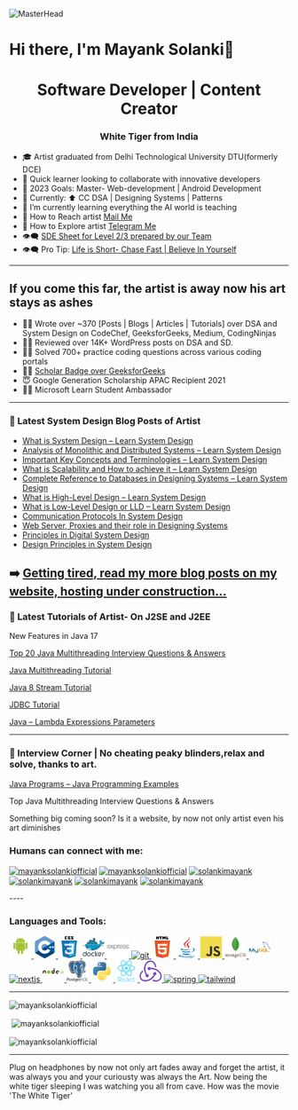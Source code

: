 ![MasterHead](https://1.bp.blogspot.com/-7A4WynwLsMw/XbBpCXG8fHI/AAAAAAAAMt4/uOa1bpLskYgrwGbllhSu2SDj_Mig8SXJQCLcBGAsYHQ/s1600/2000_600px.gif)

# Hi there, I'm Mayank Solanki👋 
<!--
- 🩸 [mayanksolanki.me](https://www.http//mayanksolanki.me/)
- 🩸 [Daily Dose Of Happiness](https://drive.google.com/drive/folders/1a7GGriaQY5h1vnhclP45Z3N5V8fbK5M)  
-->

<h1 align="center">Software Developer | Content Creator</h1>
<h3 align="center">White Tiger from India</h3>

<!--
<img src="https://media.licdn.com/dms/image/C4E03AQFx61IWCc7oIA/profile-displayphoto-shrink_400_400/0/1605033706381?e=1695859200&v=beta&t=M8w8Z3djtvIT4kP-K7o7zDcBZ-aRUnlN4MF1vKkooS4" align="right" alt="Profile" width="250" />
<p align="left"> <img src="https://komarev.com/ghpvc/?username=mayanksolankiofficial&label=Profile%20views&color=0e75b6&style=flat" alt="mayanksolankiofficial"/></p>
<p align="left"> <a href="https://github.com/ryo-ma/github-profile-trophy"><img src="https://github-profile-trophy.vercel.app/?username=mayanksolankiofficial"alt="mayanksolankiofficial"/></a></p>
!-->

<!--Intro Bio-->
- 🎓 Artist graduated from Delhi Technological University DTU(formerly DCE) 
- 👯 Quick learner looking to collaborate with innovative developers
- 🥅 2023 Goals: Master- Web-development | Android Development
- 🦧 Currently: ⬆️ CC DSA | Designing Systems | Patterns 
- 🌱 I’m currently learning everything the AI world is teaching
- 📩 How to Reach artist <a href = "https://mail.google.com/mail/u/0/?tab=rm&ogbl#inbox?compose=new">Mail Me</a>
- 📲 How to Explore artist <a href = "https://linktr.ee/mayanksolankiofficial">Telegram Me</a>
- 👁️‍🗨️ <a href = "https://leetcoderip.netlify.app/">SDE Sheet for Level 2/3 prepared by our Team</a>
- 👁️‍🗨️ Pro Tip:  <a href = "https://drive.google.com/file/d/1q9cbRqQHcgNCq8XIEtT0oP8W_uCE8t-D/view?usp=sharing">Life is Short- Chase Fast | Believe In Yourself</a> 
---
If you come this far, the artist is away now his art stays as ashes 
---
- 👨‍💻 Wrote over ~370 [Posts | Blogs | Articles | Tutorials] over DSA and System Design on CodeChef, GeeksforGeeks, Medium, CodingNinjas
- 👨‍💻 Reviewed over 14K+ WordPress posts on DSA and SD.
- 👨‍💻 Solved 700+ practice coding questions across various coding portals
- 👨‍💻 <a href = "https://media.geeksforgeeks.org/authuser-badges/445edc09b283f76cf0aa580c8edc0658b429577649a10a38016496f2fdc0c1cb.png">Scholar Badge over GeeksforGeeks</a>
- 😇 Google Generation Scholarship APAC Recipient 2021
- 👨‍💻 Microsoft Learn Student Ambassador
---

### 📕 Latest System Design Blog Posts of Artist 

<!-- BLOG-POST-LIST:START -->
- [What is System Design – Learn System Design](https://www.geeksforgeeks.org/what-is-system-design-learn-system-design/)
- [Analysis of Monolithic and Distributed Systems – Learn System Design](https://www.geeksforgeeks.org/analysis-of-monolithic-and-distributed-systems-learn-system-design/)
- [Important Key Concepts and Terminologies – Learn System Design](https://www.geeksforgeeks.org/important-key-concepts-and-terminologies-learn-system-design/)
- [What is Scalability and How to achieve it – Learn System Design](https://www.geeksforgeeks.org/what-is-scalability-and-how-to-achieve-it-learn-system-design/)
- [Complete Reference to Databases in Designing Systems – Learn System Design](https://www.geeksforgeeks.org/complete-reference-to-databases-in-designing-systems/)
- [What is High-Level Design – Learn System Design](https://www.geeksforgeeks.org/what-is-high-level-design-learn-system-design/)
- [What is Low-Level Design or LLD – Learn System Design](https://www.geeksforgeeks.org/what-is-low-level-design-or-lld-learn-system-design/)
- [Communication Protocols In System Design](https://www.geeksforgeeks.org/communication-protocols-in-system-design/)
- [Web Server, Proxies and their role in Designing Systems](https://www.geeksforgeeks.org/web-server-proxies-and-their-role-in-designing-systems/)
- [Principles in Digital System Design](https://www.geeksforgeeks.org/principles-in-digital-system-design/)
- [Design Principles in System Design](https://www.geeksforgeeks.org/design-principles-in-system-design/)
<!-- BLOG-POST-LIST:END -->

➡️ [Getting tired, read my more blog posts on my website, hosting under construction...](https://solankimayank.wixsite.com/mayanksolanki/blog)
---
<!-- TUTORIALS-POST-LIST:START -->
### 📕 Latest Tutorials of Artist- On J2SE and J2EE 
<p><a href= "https://www.geeksforgeeks.org/jdk-17-new-features-in-java-17/"></a>New Features in Java 17</p>

<p><a href = "https://www.geeksforgeeks.org/top-20-java-multithreading-interview-questions-answers/">Top 20 Java Multithreading Interview Questions & Answers</a></p>
<p><a href= "https://www.geeksforgeeks.org/java-multithreading-tutorial/">Java Multithreading Tutorial</a></p>
<p><a href = "https://www.geeksforgeeks.org/java-8-stream-tutorial/">Java 8 Stream Tutorial</a></p>
<p><a href = "https://www.geeksforgeeks.org/jdbc-tutorial/">JDBC Tutorial</a></p>
<p><a href="https://www.geeksforgeeks.org/java-lambda-expressions-parameters/">Java – Lambda Expressions Parameters</a></p>
<!--TUTORIALS-POST-LIST:END -->

---
### 📕 Interview Corner | No cheating peaky blinders,relax and solve, thanks to art. 
<!-- INTERVIEW-POST-LIST:START -->
<p><a href= "https://www.geeksforgeeks.org/java-programming-examples/">Java Programs – Java Programming Examples</a></p>
<p><a hrefs = "https://www.geeksforgeeks.org/top-20-java-multithreading-interview-questions-answers/">Top Java Multithreading Interview Questions & Answers</a></p> 
<!--INTERVIEW-POST-LIST:START -->


<p>Something big coming soon? Is it a website, by now not only artist even his art diminishes</p>   


<!--Connect with me-->
<h3 align="left">Humans can connect with me:</h3>
<p align="left">
  <a
    href="https://linkedin.com/in/mayanksolankiofficial"
    target="blank"
    title="LinkedIn"
    ><img
      align="center"
      src="https://raw.githubusercontent.com/rahuldkjain/github-profile-readme-generator/master/src/images/icons/Social/linked-in-alt.svg"
      alt="mayanksolankiofficial"
      height="30"
      width="40"
  /></a>
  <a
    href="https://codesandbox.com/mayanksolankiofficial"
    target="blank"
    title="CodeSandbox"
    ><img
      align="center"
      src="https://raw.githubusercontent.com/rahuldkjain/github-profile-readme-generator/master/src/images/icons/Social/codesandbox.svg"
      alt="mayanksolankiofficial"
      height="30"
      width="40"
  /></a>
  <a
    href="https://www.codechef.com/users/solankimayank"
    target="blank"
    title="Codechef"
    ><img
      align="center"
      src="https://cdn.jsdelivr.net/npm/simple-icons@3.1.0/icons/codechef.svg"
      alt="solankimayank"
      height="30"
      width="40"
  /></a>
  <a
    href="https://www.hackerrank.com/solankimayank"
    target="blank"
    title="HackerRank"
    ><img
      align="center"
      src="https://raw.githubusercontent.com/rahuldkjain/github-profile-readme-generator/master/src/images/icons/Social/hackerrank.svg"
      alt="solankimayank"
      height="30"
      width="40"
  /></a>
  <a
    href="https://www.leetcode.com/solankimayank"
    target="blank"
    title="Leetcode"
    ><img
      align="center"
      src="https://raw.githubusercontent.com/rahuldkjain/github-profile-readme-generator/master/src/images/icons/Social/leet-code.svg"
      alt="solankimayank"
      height="30"
      width="40"
  /></a>
  <a
    href="https://auth.geeksforgeeks.org/user/solankimayank"
    target="blank"
    title="GeeksforGeeks"
    ><img
      align="center"
      src="https://raw.githubusercontent.com/rahuldkjain/github-profile-readme-generator/master/src/images/icons/Social/geeks-for-geeks.svg"
      alt="solankimayank"
      height="30"
      width="40"
  /></a>
</p>
----
<!--Languages And Tools-->
<h3 align="left">Languages and Tools:</h3>
<p align="left">
  <a href="https://developer.android.com" target="_blank" rel="noreferrer">
    <img
      src="https://raw.githubusercontent.com/devicons/devicon/master/icons/android/android-original-wordmark.svg"
      alt="android"
      width="40"
      height="40"
    />
  </a>
  <a href="https://www.w3schools.com/cpp/" target="_blank" rel="noreferrer">
    <img
      src="https://raw.githubusercontent.com/devicons/devicon/master/icons/cplusplus/cplusplus-original.svg"
      alt="cplusplus"
      width="40"
      height="40"
    />
  </a>
  <a href="https://www.w3schools.com/css/" target="_blank" rel="noreferrer">
    <img
      src="https://raw.githubusercontent.com/devicons/devicon/master/icons/css3/css3-original-wordmark.svg"
      alt="css3"
      width="40"
      height="40"
    />
  </a>
  <a href="https://www.docker.com/" target="_blank" rel="noreferrer">
    <img
      src="https://raw.githubusercontent.com/devicons/devicon/master/icons/docker/docker-original-wordmark.svg"
      alt="docker"
      width="40"
      height="40"
    />
  </a>
  <a href="https://expressjs.com" target="_blank" rel="noreferrer">
    <img
      src="https://raw.githubusercontent.com/devicons/devicon/master/icons/express/express-original-wordmark.svg"
      alt="express"
      width="40"
      height="40"
    />
  </a>
  <a href="https://git-scm.com/" target="_blank" rel="noreferrer">
    <img
      src="https://www.vectorlogo.zone/logos/git-scm/git-scm-icon.svg"
      alt="git"
      width="40"
      height="40"
    />
  </a>
  <a href="https://www.w3.org/html/" target="_blank" rel="noreferrer">
    <img
      src="https://raw.githubusercontent.com/devicons/devicon/master/icons/html5/html5-original-wordmark.svg"
      alt="html5"
      width="40"
      height="40"
    />
  </a>
  <a href="https://www.java.com" target="_blank" rel="noreferrer">
    <img
      src="https://raw.githubusercontent.com/devicons/devicon/master/icons/java/java-original.svg"
      alt="java"
      width="40"
      height="40"
    />
  </a>
  <a
    href="https://developer.mozilla.org/en-US/docs/Web/JavaScript"
    target="_blank"
    rel="noreferrer"
  >
    <img
      src="https://raw.githubusercontent.com/devicons/devicon/master/icons/javascript/javascript-original.svg"
      alt="javascript"
      width="40"
      height="40"
    />
  </a>
  <a href="https://www.mongodb.com/" target="_blank" rel="noreferrer">
    <img
      src="https://raw.githubusercontent.com/devicons/devicon/master/icons/mongodb/mongodb-original-wordmark.svg"
      alt="mongodb"
      width="40"
      height="40"
    />
  </a>
  <a href="https://www.mysql.com/" target="_blank" rel="noreferrer">
    <img
      src="https://raw.githubusercontent.com/devicons/devicon/master/icons/mysql/mysql-original-wordmark.svg"
      alt="mysql"
      width="40"
      height="40"
    />
  </a>
  <a href="https://nextjs.org/" target="_blank" rel="noreferrer">
    <img
      src="https://cdn.worldvectorlogo.com/logos/nextjs-2.svg"
      alt="nextjs"
      width="40"
      height="40"
    />
  </a>
  <a href="https://nodejs.org" target="_blank" rel="noreferrer">
    <img
      src="https://raw.githubusercontent.com/devicons/devicon/master/icons/nodejs/nodejs-original-wordmark.svg"
      alt="nodejs"
      width="40"
      height="40"
    />
  </a>
  <a href="https://www.postgresql.org" target="_blank" rel="noreferrer">
    <img
      src="https://raw.githubusercontent.com/devicons/devicon/master/icons/postgresql/postgresql-original-wordmark.svg"
      alt="postgresql"
      width="40"
      height="40"
    />
  </a>
  <a href="https://www.python.org" target="_blank" rel="noreferrer">
    <img
      src="https://raw.githubusercontent.com/devicons/devicon/master/icons/python/python-original.svg"
      alt="python"
      width="40"
      height="40"
    />
  </a>
  <a href="https://reactjs.org/" target="_blank" rel="noreferrer">
    <img
      src="https://raw.githubusercontent.com/devicons/devicon/master/icons/react/react-original-wordmark.svg"
      alt="react"
      width="40"
      height="40"
    />
  </a>
  <a href="https://redux.js.org" target="_blank" rel="noreferrer">
    <img
      src="https://raw.githubusercontent.com/devicons/devicon/master/icons/redux/redux-original.svg"
      alt="redux"
      width="40"
      height="40"
    />
  </a>
  <a href="https://spring.io/" target="_blank" rel="noreferrer">
    <img
      src="https://www.vectorlogo.zone/logos/springio/springio-icon.svg"
      alt="spring"
      width="40"
      height="40"
    />
  </a>
  <a href="https://tailwindcss.com/" target="_blank" rel="noreferrer">
    <img
      src="https://www.vectorlogo.zone/logos/tailwindcss/tailwindcss-icon.svg"
      alt="tailwind"
      width="40"
      height="40"
    />
  </a>
</p>

---
<!--Last 3 box-->
<p>
  <img
    align="center"
    src="https://github-readme-stats.vercel.app/api/top-langs?username=mayanksolankiofficial&show_icons=true&locale=en&layout=compact"
    alt="mayanksolankiofficial"
  />
</p>

<p>
  &nbsp;<img
    align="center"
    src="https://github-readme-stats.vercel.app/api?username=mayanksolankiofficial&show_icons=true&locale=en"
    alt="mayanksolankiofficial"
  />
</p>


<p>
  <img
    align="center"
    src="https://github-readme-streak-stats.herokuapp.com/?user=mayanksolankiofficial&"
    alt="mayanksolankiofficial"
  />
</p>

---
Plug on headphones by now not only art fades away and forget the artist, it was always you and your curiousty was always the Art. Now being the white tiger sleeping I was watching you all from cave. How was the movie 'The White Tiger'

